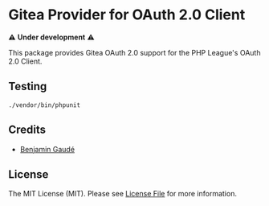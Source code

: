 # Gitea Provider for OAuth 2.0 Client

:warning: **Under development** :warning:

This package provides Gitea OAuth 2.0 support for the PHP League's OAuth 2.0 Client.

## Testing
```shell
./vendor/bin/phpunit
```

## Credits
- [Benjamin Gaudé](https://github.com/foxdeveloper)

## License
The MIT License (MIT). Please see [License File](./LICENSE.md) for more information.
